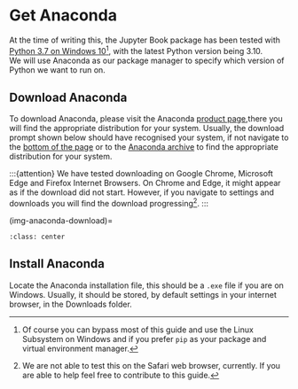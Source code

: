 # Get Anaconda
At the time of writing this, the Jupyter Book package has been tested with [Python 3.7 on Windows 10](https://jupyterbook.org/en/stable/advanced/windows.html)[^note-on-lsw], with the latest Python version being 3.10.  
We will use Anaconda as our package manager to specify which version of Python we want to run on.

## Download Anaconda
To download Anaconda, please visit the Anaconda [product page](https://www.anaconda.com/products/distribution),there you will find the appropriate distribution for your system. Usually, the download prompt shown below should have recognised your system, if not navigate to the [bottom of the page](https://www.anaconda.com/products/distribution#Downloads) or to the [Anaconda archive](https://repo.anaconda.com/archive/) to find the appropriate distribution for your system.

:::{attention}
We have tested downloading on Google Chrome, Microsoft Edge and Firefox Internet Browsers. On Chrome and Edge, it might appear as if the download did not start. However, if you navigate to settings and downloads you will find the download progressing[^safari]. 
:::

(img-anaconda-download)=
```{image} ../images/how-to-install-jb/anaconda-webpage-download.jpg
:class: center
```

## Install Anaconda
Locate the Anaconda installation file, this should be a `.exe` file if you are on Windows. Usually, it should be stored, by default settings in your internet browser, in the Downloads folder.










[^note-on-lsw]: Of course you can bypass most of this guide and use the Linux Subsystem on Windows and if you prefer `pip` as your package and virtual environment manager.
[^safari]: We are not able to test this on the Safari web browser, currently. If you are able to help feel free to contribute to this guide.